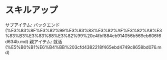 # スキルアップ

サブアイテム: バックエンド (%E3%83%8F%E3%82%99%E3%83%83%E3%82%AF%E3%82%A8%E3%83%B3%E3%83%88%E3%82%99%20c4fbf884eb914056b569eb606f6d634b.md)
親アイテム: 就活 (%E5%B0%B1%E6%B4%BB%203cfd4382218f465ebd4749c8658bd076.md)